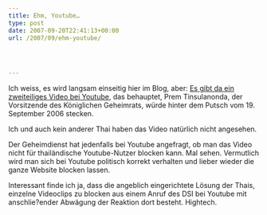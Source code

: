 ```yaml
---
title: Ehm, Youtube…
type: post
date: 2007-09-20T22:41:13+00:00
url: /2007/09/ehm-youtube/




---
```

Ich weiss, es wird langsam einseitig hier im Blog, aber: [Es gibt da ein zweiteiliges Video bei Youtube][1], das behauptet, Prem Tinsulanonda, der Vorsitzende des Königlichen Geheimrats, würde hinter dem Putsch vom 19. September 2006 stecken.

Ich und auch kein anderer Thai haben das Video natürlich nicht angesehen.

Der Geheimdienst hat jedenfalls bei Youtube angefragt, ob man das Video nicht für thailändische Youtube-Nutzer blocken kann. Mal sehen. Vermutlich wird man sich bei Youtube politisch korrekt verhalten und lieber wieder die ganze Website blocken lassen.

Interessant finde ich ja, dass die angeblich eingerichtete Lösung der Thais, einzelne Videoclips zu blocken aus einem Anruf des <span class="caps">DSI</span> bei Youtube mit anschlie?ender Abwägung der Reaktion dort besteht. Hightech.

 [1]: http://www.bangkokpost.com/breaking_news/breakingnews.php?id=121896

